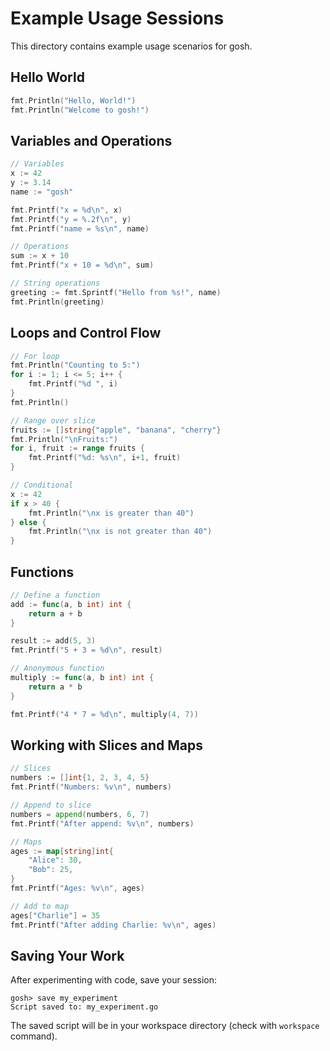 # Example Usage Sessions

This directory contains example usage scenarios for gosh.

## Hello World

```go
fmt.Println("Hello, World!")
fmt.Println("Welcome to gosh!")
```

## Variables and Operations

```go
// Variables
x := 42
y := 3.14
name := "gosh"

fmt.Printf("x = %d\n", x)
fmt.Printf("y = %.2f\n", y)
fmt.Printf("name = %s\n", name)

// Operations
sum := x + 10
fmt.Printf("x + 10 = %d\n", sum)

// String operations
greeting := fmt.Sprintf("Hello from %s!", name)
fmt.Println(greeting)
```

## Loops and Control Flow

```go
// For loop
fmt.Println("Counting to 5:")
for i := 1; i <= 5; i++ {
    fmt.Printf("%d ", i)
}
fmt.Println()

// Range over slice
fruits := []string{"apple", "banana", "cherry"}
fmt.Println("\nFruits:")
for i, fruit := range fruits {
    fmt.Printf("%d: %s\n", i+1, fruit)
}

// Conditional
x := 42
if x > 40 {
    fmt.Println("\nx is greater than 40")
} else {
    fmt.Println("\nx is not greater than 40")
}
```

## Functions

```go
// Define a function
add := func(a, b int) int {
    return a + b
}

result := add(5, 3)
fmt.Printf("5 + 3 = %d\n", result)

// Anonymous function
multiply := func(a, b int) int {
    return a * b
}

fmt.Printf("4 * 7 = %d\n", multiply(4, 7))
```

## Working with Slices and Maps

```go
// Slices
numbers := []int{1, 2, 3, 4, 5}
fmt.Printf("Numbers: %v\n", numbers)

// Append to slice
numbers = append(numbers, 6, 7)
fmt.Printf("After append: %v\n", numbers)

// Maps
ages := map[string]int{
    "Alice": 30,
    "Bob": 25,
}
fmt.Printf("Ages: %v\n", ages)

// Add to map
ages["Charlie"] = 35
fmt.Printf("After adding Charlie: %v\n", ages)
```

## Saving Your Work

After experimenting with code, save your session:

```
gosh> save my_experiment
Script saved to: my_experiment.go
```

The saved script will be in your workspace directory (check with `workspace` command).
